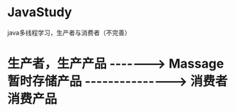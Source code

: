 # JavaStudy
java多线程学习，生产者与消费者（不完善）


# 生产者，生产产品   -------> Massage 暂时存储产品        --------------->    消费者消费产品
